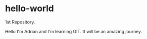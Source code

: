 # hello-world
1st Repository.

Hello I'm Adrian and I'm learning GIT. It will be an amazing journey.
